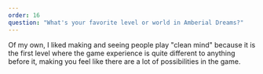 ```yaml
---
order: 16
question: "What's your favorite level or world in Amberial Dreams?"
---
```


Of my own, I liked making and seeing people play "clean mind" because it is the first level where the game experience is quite different to anything before it, making you feel like there are a lot of possibilities in the game.